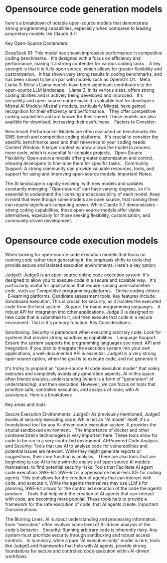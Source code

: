 # Opensource code generation models

here's a breakdown of notable open-source models that demonstrate strong programming capabilities, especially when compared to leading proprietary models like Claude 3.7:

Key Open-Source Contenders:

DeepSeek R1:
This model has shown impressive performance in competitive coding benchmarks.   
It's designed with a focus on efficiency and performance, making it a strong contender for various coding tasks.   
A key strength is that it is fully open source, which allows for greater flexibility and customization.   
It has shown very strong results in coding benchmarks, and has been shown to be on par with models such as OpenAI's O1.   
Meta Llama 3:
Meta's Llama models have been significant contributors to the open-source LLM landscape.   
Llama 3, in its various sizes, offers strong coding abilities and is actively being developed and improved.   
It's versatility and open-source nature make it a valuable tool for developers.
Mistral AI Models:
Mistral's models, particularly Mixtral, have gained recognition for their efficiency and performance.   
They offer competitive coding capabilities and are known for their speed.
These models are also availible for download, increasing their usefullness.   
Factors to Consider:

Benchmark Performance:
Models are often evaluated on benchmarks like SWE-bench and competitive coding platforms.   
It's crucial to consider the specific benchmarks used and their relevance to your coding needs.
Context Window:
A larger context window allows the model to process more code, which is essential for complex projects.   
Open-Source Flexibility:
Open-source models offer greater customization and control, allowing developers to fine-tune them for specific tasks.   
Community Support:
A strong community can provide valuable resources, tools, and support for using and improving open-source models.
Important Notes:

The AI landscape is rapidly evolving, with new models and updates constantly emerging.
"Open-source" can have varying degrees, so it's essential to understand the licensing and accessibility of each model.
Keep in mind that even though some models are open source, that running them can require significant computing power.
While Claude 3.7 demonstrates strong coding capabilities, these open-source models offer viable alternatives, especially for those seeking flexibility, customization, and community-driven development.

# Opensource code execution models

When looking for open-source code execution models that focus on running code rather than generating it, the emphasis shifts to tools that provide secure and isolated execution environments. Here's a key option:

Judge0:
Judge0 is an open-source online code execution system. It's designed to allow you to execute code in a secure and scalable way.   
It's particularly useful for applications that require running user-submitted code, such as:
Competitive programming platforms.   
Online coding editors.   
E-learning platforms.
Candidate assessment tools.
Key features include:
Sandboxed execution: This is crucial for security, as it isolates the executed code from the host system.   
Support for many programming languages.   
A robust API for integration into other applications.
Judge 0 is designed to take code that is submitted to it, and then execute that code in a secure enviroment. That is it's primary function.
Key Considerations:

Sandboxing:
Security is paramount when executing arbitrary code. Look for systems that provide strong sandboxing capabilities.   
Language Support:
Ensure the system supports the programming languages you need.
API and Integration:
If you plan to integrate the execution system into your own applications, a well-documented API is essential.
Judge0 is a very strong open source option, when the goal is to execute code, and not generate it


It's tricky to pinpoint an "open-source AI code execution model" that solely executes and completely avoids any generation aspects. AI in this space often blends analysis, understanding (which is a form of "generation" of understanding), and then execution. However, we can focus on tools that prioritize safe, controlled execution, and analysis of code, with AI assistance. Here's a breakdown:

Key areas and tools:

Secure Execution Environments:
Judge0:
As previously mentioned, Judge0 excels at securely executing code. While not an "AI model" itself, it's a foundational tool for any AI-driven code execution system. It provides the crucial sandboxed environment.   
The importance of docker and other containerization technologies is very important here. These tools allow for code to be run in a very controlled enviroment.
AI-Powered Code Analysis and Security:
Tools that use AI to analyze code for vulnerabilities and potential issues are relevant. While they might generate reports or suggestions, their core function is analysis.   
There are also tools that are beginning to use AI to help with the analysis of open source AI models themselves, to find potential security risks.
Tools that Facilitate AI agent code execution:
SWE-kit:
SWE-kit is a opensource head-less IDE for coding agents. This tool allows for the creation of agents that can interact with code, and execute it. While the agents themselves may use LLM's for planning, SWE-kit allows for the controlled execution of the code the agents produce.   
Tools that help with the creation of AI agents that can interact with code, are becoming more popular. These tools help to provide a framework for the safe execution of code, that AI agents create.
Important Considerations:

The Blurring Lines:
AI is about understanding and processing information. Even "execution" often involves some level of AI-driven analysis of the code's behavior.   
Security:
Running arbitrary code is inherently risky. Any system must prioritize security through sandboxing and robust access controls.   
In summary, while a pure "AI execution-only" model is rare, tools like Judge0 and frameworks that help with AI agents, provide strong foundations for secure and controlled code execution within AI-driven workflows.
